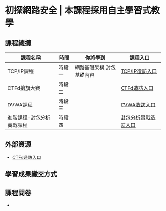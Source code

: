 # 初探網路安全 | 本課程採用自主學習式教學
## 課程總攬
|課程名稱|時間|你將學到|課程入口|
|--|--|--|--|
|TCP/IP課程|時段一|網路基礎架構,封包基礎內容|[TCP/IP造訪入口]()|
|CTFd搶旗大賽|時段二||[CTFd造訪入口](https://github.com/shawnhuang125/CTFd)|
|DVWA課程|時段三||[DVWA造訪入口]()|
|進階課程-封包分析實戰課程|時段四||[封包分析實戰造訪入口]()|
## 外部資源
- [CTFd造訪入口](https://github.com/shawnhuang125/CTFd)
## 學習成果繳交方式

## 課程問卷
- 
